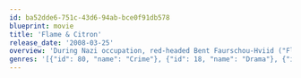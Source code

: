 ```yaml
---
id: ba52dde6-751c-43d6-94ab-bce0f91db578
blueprint: movie
title: 'Flame & Citron'
release_date: '2008-03-25'
overview: 'During Nazi occupation, red-headed Bent Faurschou-Hviid ("Flame") and Jørgen Haagen Schmith ("Citron"), assassins in the Danish resistance, take orders from Winther, who''s in direct contact with Allied leaders. One shoots, the other drives. Until 1944, they kill only Danes; then Winther gives orders to kill Germans. When a target tells Bent that Winther''s using them to settle private scores, doubt sets in, complicated by Bent''s relationship with the mysterious Kitty Selmer, who may be a double agent. Also, someone in their circle is a traitor. Can Bent and Jørgen kill an über-target, evade capture, and survive the war? And is this heroism, naiveté, or mere hatred?'
genres: '[{"id": 80, "name": "Crime"}, {"id": 18, "name": "Drama"}, {"id": 36, "name": "History"}, {"id": 10752, "name": "War"}]'
---
```

